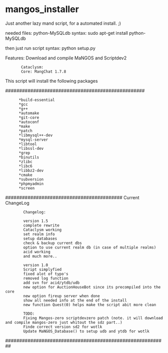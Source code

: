 mangos_installer
================

Just another lazy mand script, for a automated install. ;)

needed files: python-MySQLdb
syntax: sudo apt-get install python-MySQLdb

then just run script syntax: python setup.py

Features:
Download and compile MaNGOS and Scriptdev2

           Cataclysm:
           Core: MangChat 1.7.8

This script will install the following packages 

##################################################

          *build-essential 
          *gcc 
          *g++ 
          *automake 
          *git-core 
          *autoconf 
          *make 
          *patch 
          *libmysql++-dev 
          *mysql-server 
          *libtool 
          *libssl-dev 
          *grep 
          *binutils 
          *zlibc 
          *libc6 
          *libbz2-dev 
          *cmake 
          *subversion 
          *phpmyadmin
          *screen

##########################################
Current ChangeLog

            Changelog:

            version 1.5
            complete rewrite
            Cataclysm working
            set realm info
            setup databases
            check & backup current dbs
            option to use current realm db (in case of multiple realms)
            acid working
            and much more..
 
            version 1.0
            Script simplyfied
            fixed alot of typo's
            removed log function
            add svn for acid/ytdb/udb
            new option for AuctionHouseBot since its precompiled into the core
            new option fireup server when done
            show all needed info at the end of the install
            new function Quest(0) helps make the script abit more clean

            TODO:
            Fixing Mangos-zero scriptdevzero patch (note. it will download and compile mangos-zero just whitout the sdz part..)
            Finde correct version sd2 for wotlk
            Update MaNGOS_Database() to setup udb and ytdb for wotlk 

##########################################################



